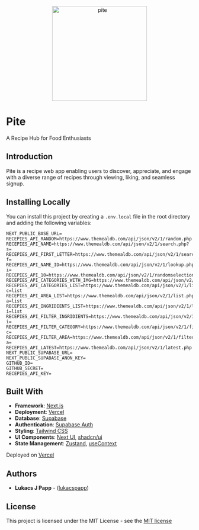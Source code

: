 <div align="center">
  <a href="https://shade.dragi.me">
    <img height="256" alt="pite" src="https://recepies.lukacsjpapp.com/android-chrome-192x192.png">
  </a>
</div>

# Pite

A Recipe Hub for Food Enthusiasts

## Introduction

Pite is a recipe web app enabling users to discover, appreciate, and engage with a diverse range of recipes through viewing, liking, and seamless signup.


## Installing Locally

You can install this project by creating a `.env.local` file in the root directory and adding the following variables:

```
NEXT_PUBLIC_BASE_URL=
RECEPIES_API_RANDOM=https://www.themealdb.com/api/json/v2/1/random.php
RECEPIES_API_NAME=https://www.themealdb.com/api/json/v2/1/search.php?s=
RECEPIES_API_FIRST_LETTER=https://www.themealdb.com/api/json/v2/1/search.php?f=
RECEPIES_API_NAME_ID=https://www.themealdb.com/api/json/v2/1/lookup.php?i=
RECEPIES_API_10=https://www.themealdb.com/api/json/v2/1/randomselection.php
RECEPIES_API_CATEGORIES_WITH_IMG=https://www.themealdb.com/api/json/v2/1/categories.php
RECEPIES_API_CATEGORIES_LIST=https://www.themealdb.com/api/json/v2/1/list.php?c=list
RECEPIES_API_AREA_LIST=https://www.themealdb.com/api/json/v2/1/list.php?a=list
RECEPIES_API_INGRIDIENTS_LIST=https://www.themealdb.com/api/json/v2/1/list.php?i=list
RECEPIES_API_FILTER_INGRIDIENTS=https://www.themealdb.com/api/json/v2/1/filter.php?i=
RECEPIES_API_FILTER_CATEGORY=https://www.themealdb.com/api/json/v2/1/filter.php?c=
RECEPIES_API_FILTER_AREA=https://www.themealdb.com/api/json/v2/1/filter.php?a=
RECEPIES_API_LATEST=https://www.themealdb.com/api/json/v2/1/latest.php
NEXT_PUBLIC_SUPABASE_URL=
NEXT_PUBLIC_SUPABASE_ANON_KEY=
GITHUB_ID=
GITHUB_SECRET=
RECEPIES_API_KEY=

```


## Built With

- **Framework**: [Next.js](https://nextjs.org/)
- **Deployment**: [Vercel](https://vercel.com)
- **Database**: [Supabase](https://supabase.io/)
- **Authentication**: [Supabase Auth](https://supabase.io/docs/guides/auth)
- **Styling**: [Tailwind CSS](https://tailwindcss.com/)
- **UI Components**: [Next UI](https://nextui.org/), [shadcn/ui](https://ui.shadcn.com/)
- **State Management**: [Zustand](https://zustanddemo.pmnd.rs/), [useContext](https://react.dev/reference/react/useContext)

Deployed on [Vercel](https://vercel.com/)


## Authors



* **Lukacs J Papp** - ([lukacspapp]([@lukacspapp](https://github.com/lukacspapp)))

## License

This project is licensed under the MIT License - see the [MIT license](https://github.com/lukacspapp/recepies/blob/main/LICENSE)

